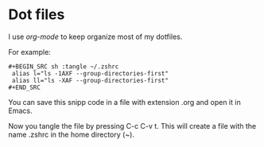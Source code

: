 # Dot files

I use *org-mode* to keep organize most of my dotfiles.

For example:

```
#+BEGIN_SRC sh :tangle ~/.zshrc
 alias l="ls -1AXF --group-directories-first"
 alias ll="ls -XAF --group-directories-first"
#+END_SRC
```

You can save this snipp code in a file with extension .org and
open it in Emacs.

Now you tangle the file by pressing C-c C-v t.
This will create a file with the name .zshrc in the home directory (~).

